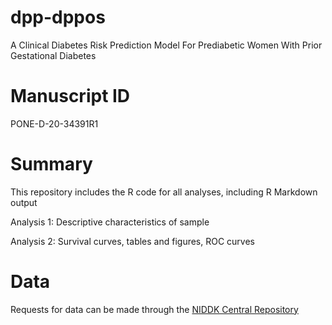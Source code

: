 # dpp-dppos
A Clinical Diabetes Risk Prediction Model For Prediabetic Women With Prior Gestational Diabetes

# Manuscript ID
PONE-D-20-34391R1

# Summary
This repository includes the R code for all analyses, including R Markdown output

Analysis 1: Descriptive characteristics of sample

Analysis 2: Survival curves, tables and figures, ROC curves

# Data
Requests for data can be made through the [NIDDK Central Repository](https://repository.niddk.nih.gov/studies/dpp/)

